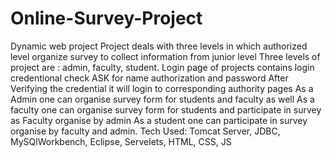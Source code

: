 # Online-Survey-Project
Dynamic web project
Project deals with three levels in which authorized level organize survey to collect information from junior level
Three levels of project are : admin, faculty, student.
Login page of projects contains login credentional check ASK for name authorization and password
After Verifying the credential it will login to corresponding authority pages
As a Admin one can organise survey form for students and faculty as well
As a faculty one can organise survey form for students and participate in survey as Faculty organise by admin
As a student one can participate in survey organise by faculty and admin.
Tech Used:
           Tomcat Server, JDBC, MySQlWorkbench, Eclipse, Servelets, HTML, CSS, JS
